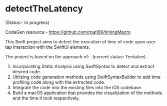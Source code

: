 # detectTheLatency
(Status:- In progress)

CodeGen resource:- https://github.com/rpati99/timingMacro 

This Swift project aims to detect the execution of time of code upon user tap interaction with the SwiftUI elements. 

The project is based on the approach of:- (current status: Tentative)
1. Incorporating Static Analysis using SwiftSyntax to detect and extract desired code.
2. Utilizing code generation methods using SwiftSyntaxBuilder to add time profiling code along with the extracted code.
3. Integrate the code into the existing files into the iOS codebase. 
4. Build a macOS application that provides the visualization of the methods and the time it took respectively. 




